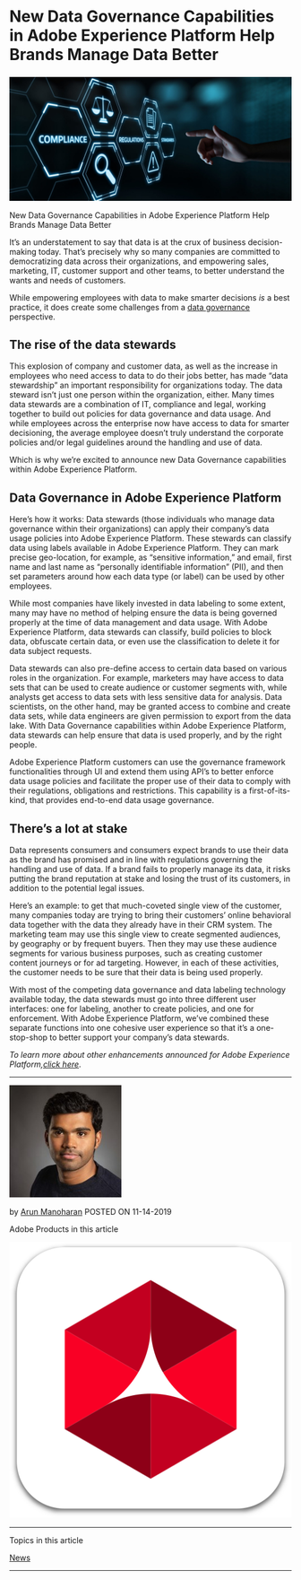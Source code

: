 # New Data Governance Capabilities in Adobe Experience Platform Help Brands Manage Data Better

### 

![](new-data-governance-capabilities-in-adobe-experience-platform-help-brands-manage-data-better/AdobeStock_214539256-e1573665817960-1800x0-c-default.jpeg)

New Data Governance Capabilities in Adobe Experience Platform Help Brands Manage Data Better

It’s an understatement to say that data is at the crux of business decision-making today. That’s precisely why so many companies are committed to democratizing data across their organizations, and empowering sales, marketing, IT, customer support and other teams, to better understand the wants and needs of customers.

While empowering employees with data to make smarter decisions _is_ a best practice, it does create some challenges from a [data governance](https://www.adobe.com/experience-platform/data-governance.html "data governance") perspective.

## The rise of the data stewards

This explosion of company and customer data, as well as the increase in employees who need access to data to do their jobs better, has made “data stewardship” an important responsibility for organizations today. The data steward isn’t just one person within the organization, either. Many times data stewards are a combination of IT, compliance and legal, working together to build out policies for data governance and data usage. And while employees across the enterprise now have access to data for smarter decisioning, the average employee doesn’t truly understand the corporate policies and/or legal guidelines around the handling and use of data.

Which is why we’re excited to announce new Data Governance capabilities within Adobe Experience Platform.

## Data Governance in Adobe Experience Platform

Here’s how it works: Data stewards (those individuals who manage data governance within their organizations) can apply their company’s data usage policies into Adobe Experience Platform. These stewards can classify data using labels available in Adobe Experience Platform. They can mark precise geo-location, for example, as “sensitive information,” and email, first name and last name as “personally identifiable information” (PII), and then set parameters around how each data type (or label) can be used by other employees.

While most companies have likely invested in data labeling to some extent, many may have no method of helping ensure the data is being governed properly at the time of data management and data usage. With Adobe Experience Platform, data stewards can classify, build policies to block data, obfuscate certain data, or even use the classification to delete it for data subject requests.

Data stewards can also pre-define access to certain data based on various roles in the organization. For example, marketers may have access to data sets that can be used to create audience or customer segments with, while analysts get access to data sets with less sensitive data for analysis. Data scientists, on the other hand, may be granted access to combine and create data sets, while data engineers are given permission to export from the data lake. With Data Governance capabilities within Adobe Experience Platform, data stewards can help ensure that data is used properly, and by the right people.

Adobe Experience Platform customers can use the governance framework functionalities through UI and extend them using API’s to better enforce data usage policies and facilitate the proper use of their data to comply with their regulations, obligations and restrictions. This capability is a first-of-its-kind, that provides end-to-end data usage governance.

## There’s a lot at stake

Data represents consumers and consumers expect brands to use their data as the brand has promised and in line with regulations governing the handling and use of data. If a brand fails to properly manage its data, it risks putting the brand reputation at stake and losing the trust of its customers, in addition to the potential legal issues.

Here’s an example: to get that much-coveted single view of the customer, many companies today are trying to bring their customers’ online behavioral data together with the data they already have in their CRM system. The marketing team may use this single view to create segmented audiences, by geography or by frequent buyers. Then they may use these audience segments for various business purposes, such as creating customer content journeys or for ad targeting. However, in each of these activities, the customer needs to be sure that their data is being used properly.

With most of the competing data governance and data labeling technology available today, the data stewards must go into three different user interfaces: one for labeling, another to create policies, and one for enforcement. With Adobe Experience Platform, we’ve combined these separate functions into one cohesive user experience so that it’s a one-stop-shop to better support your company’s data stewards.

_To learn more about other enhancements announced for Adobe Experience Platform,_[_click here_](https://www.adobe.com/content/dam/www/us/en/experience-platform/pdfs/data-governance-whitepaper.pdf).

* * *

![](new-data-governance-capabilities-in-adobe-experience-platform-help-brands-manage-data-better/avatar_user_112904_1573658506.jpeg)

by [Arun Manoharan](https://theblog.adobe.com/author/arun-manoharan/) POSTED ON 11-14-2019



Adobe Products in this article

[![](new-data-governance-capabilities-in-adobe-experience-platform-help-brands-manage-data-better/experience_platform_withshadow_RGB.svg)](https://www.adobe.com/experience-platform.html)

* * *

Topics in this article

[News ](https://theblog.adobe.com/news/)

* * *
